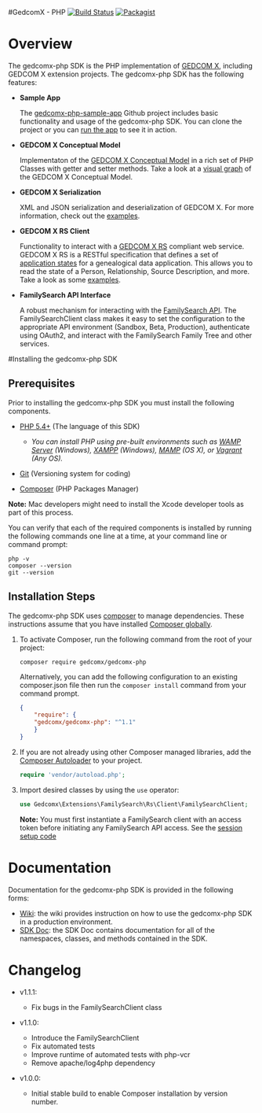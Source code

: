 

#GedcomX - PHP  [![Build Status](https://travis-ci.org/FamilySearch/gedcomx-php.svg?branch=master)](https://travis-ci.org/FamilySearch/gedcomx-php) [![Packagist](https://img.shields.io/packagist/v/gedcomx/gedcomx-php.svg)](https://packagist.org/packages/gedcomx/gedcomx-php)

# Overview

The gedcomx-php SDK is the PHP implementation of [GEDCOM X](http://www.gedcomx.org), including GEDCOM X extension projects. The gedcomx-php SDK has the following features:

* **Sample App**

  The [gedcomx-php-sample-app](https://github.com/FamilySearch/gedcomx-php-sample-app) Github project includes basic functionality and usage of the gedcomx-php SDK. You can clone the project or you can [run the app](http://gedcomx-php-sample-app.herokuapp.com) to see it in action.

* **GEDCOM X Conceptual Model**

  Implementaton of the [GEDCOM X Conceptual Model](https://github.com/FamilySearch/gedcomx/blob/master/specifications/conceptual-model-specification.md) in a rich set of PHP Classes with getter and setter methods. Take a look at a [visual graph](https://github.com/FamilySearch/gedcomx/blob/master/specifications/support/conceptual-model-graph.pdf) of the GEDCOM X Conceptual Model.

* **GEDCOM X Serialization**

  XML and JSON serialization and deserialization of GEDCOM X. For more information, check out the [examples](https://github.com/FamilySearch/gedcomx-php/wiki/GEDCOM-X-Serialization). 

* **GEDCOM X RS Client**
  
  Functionality to interact with a [GEDCOM X RS](https://github.com/FamilySearch/gedcomx-rs/blob/master/specifications/rs-specification.md) compliant web service. GEDCOM X RS is a RESTful specification that defines a set of [application states](https://github.com/FamilySearch/gedcomx-rs/blob/master/specifications/rs-specification.md#4-application-states) for a genealogical data application. This allows you to read the state of a Person, Relationship, Source Description, and more. Take a look as some [examples](https://github.com/FamilySearch/gedcomx-php/wiki/Accessing-a-GEDCOM-X-RS-API).

* **FamilySearch API Interface**
  
  A robust mechanism for interacting with the [FamilySearch API](https://familysearch.org/developers/). The FamilySearchClient class makes it easy to set the configuration to the appropriate API environment (Sandbox, Beta, Production), authenticate using OAuth2, and interact with the FamilySearch Family Tree and other services.

#Installing the gedcomx-php SDK
## Prerequisites

Prior to installing the gedcomx-php SDK you must install the following components.

* [PHP 5.4+](http://php.net/manual/en/install.php) (The language of this SDK)
  * *You can install PHP using pre-built environments such as [WAMP Server](http://www.wampserver.com/) (Windows), [XAMPP](https://www.apachefriends.org/) (Windows), [MAMP](https://www.mamp.info/) (OS X), or [Vagrant](http://vagrantup.com/) (Any OS).*

* [Git](http://git-scm.com/downloads) (Versioning system for coding)
* [Composer](https://getcomposer.org/doc/00-intro.md) (PHP Packages Manager)

**Note:** Mac developers might need to install the Xcode developer tools as part of this process.

You can verify that each of the required components is installed by running the following commands one line at a time, at your command line or command prompt:
```
php -v
composer --version
git --version
```

## Installation Steps

The gedcomx-php SDK uses [composer](https://getcomposer.org) to manage dependencies. These instructions assume that you have installed [Composer globally](https://getcomposer.org/doc/00-intro.md#globally). 

1.  To activate Composer, run the following command from the root of your project:

    ```
    composer require gedcomx/gedcomx-php
    ```

    Alternatively, you can add the following configuration to an existing composer.json file then run the `composer install` command from your command prompt.

    ```json
    {
        "require": {
        "gedcomx/gedcomx-php": "^1.1"
        }
    }
    ```

2. If you are not already using other Composer managed libraries, add the [Composer Autoloader](https://getcomposer.org/doc/01-basic-usage.md#autoloading) to your project.

    ```php
    require 'vendor/autoload.php';
    ```

3. Import desired classes by using the `use` operator:

    ```php
    use Gedcomx\Extensions\FamilySearch\Rs\Client\FamilySearchClient;
    ```
    **Note:** You must first instantiate a FamilySearch client with an access token before initiating any FamilySearch API access. See the [session setup code](https://github.com/FamilySearch/gedcomx-php-sample-app/blob/master/src/includes/setup.php)

# Documentation

Documentation for the gedcomx-php SDK is provided in the following forms:

* [Wiki](https://github.com/FamilySearch/gedcomx-php/wiki): the wiki provides instruction on how to use the gedcomx-php SDK in a production environment.
* [SDK Doc](http://familysearch.github.io/gedcomx-php/docs/index.html): the SDK Doc contains documentation for all of the namespaces, classes, and methods contained in the SDK.


# Changelog

* v1.1.1: 
  * Fix bugs in the FamilySearchClient class

* v1.1.0: 
  * Introduce the FamilySearchClient
  * Fix automated tests
  * Improve runtime of automated tests with php-vcr
  * Remove apache/log4php dependency

* v1.0.0:
  * Initial stable build to enable Composer installation by version number.
